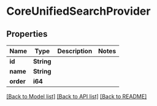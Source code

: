 # CoreUnifiedSearchProvider

## Properties

Name | Type | Description | Notes
------------ | ------------- | ------------- | -------------
**id** | **String** |  | 
**name** | **String** |  | 
**order** | **i64** |  | 

[[Back to Model list]](../README.md#documentation-for-models) [[Back to API list]](../README.md#documentation-for-api-endpoints) [[Back to README]](../README.md)


